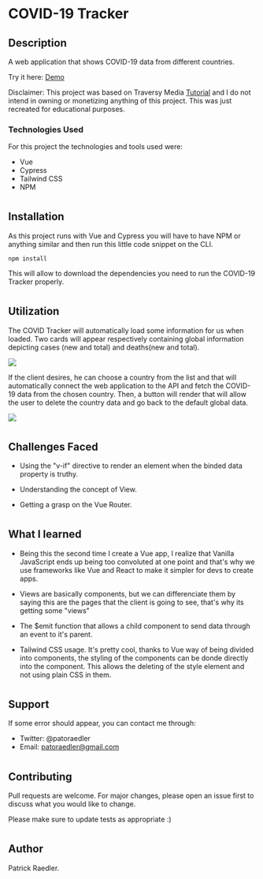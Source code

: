 # COVID-19 Tracker

## Description

A web application that shows COVID-19 data from different countries.

Try it here: <a href="#">Demo</a>

Disclaimer: This project was based on Traversy Media <a href="https://youtu.be/m-MAIpnH9ag">Tutorial</a> and I do not intend in owning or monetizing anything of this project. This was just recreated for educational purposes.

### Technologies Used

For this project the technologies and tools used were:

- Vue
- Cypress
- Tailwind CSS
- NPM

#

## Installation

As this project runs with Vue and Cypress you will have to have NPM or anything similar and then run this little code snippet on the CLI.

```
npm install
```

This will allow to download the dependencies you need to run the COVID-19 Tracker properly.

#

## Utilization

The COVID Tracker will automatically load some information for us when loaded. Two cards will appear respectively containing global information depicting cases (new and total) and deaths(new and total).

<img  src="#" align="center">

If the client desires, he can choose a country from the list and that will automatically connect the web application to the API and fetch the COVID-19 data from the chosen country. Then, a button will render that will allow the user to delete the country data and go back to the default global data.

<img  src="#" align="center">

#

## Challenges Faced

- Using the "v-if" directive to render an element when the binded data property is truthy.

- Understanding the concept of View.

- Getting a grasp on the Vue Router.

#

## What I learned

- Being this the second time I create a Vue app, I realize that Vanilla JavaScript ends up being too convoluted at one point and that's why we use frameworks like Vue and React to make it simpler for devs to create apps.

- Views are basically components, but we can differenciate them by saying this are the pages that the client is going to see, that's why its getting some "views"

- The $emit function that allows a child component to send data through an event to it's parent.

- Tailwind CSS usage. It's pretty cool, thanks to Vue way of being divided into components, the styling of the components can be donde directly into the component. This allows the deleting of the style element and not using plain CSS in them.

#

## Support

If some error should appear, you can contact me through:

- Twitter: @patoraedler
- Email: patoraedler@gmail.com

#

## Contributing

Pull requests are welcome. For major changes, please open an issue first to discuss what you would like to change.

Please make sure to update tests as appropriate :)

#

## Author

Patrick Raedler.

#
